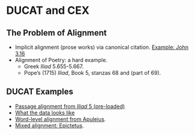 # DUCAT and CEX

## The Problem of Alignment

- Implicit alignment (prose works) via canonical citation. [Example: John 3.16](file:///Users/cblackwell/Desktop/uva_cex/cite-1.15.0.html)
- Alignment of Poetry: a hard example.
	- Greek *Iliad* 5.655-5.667.
	- Pope’s (1715) *Iliad*, Book 5, stanzas 68 and (part of 69).

## DUCAT Examples

- [Passage alignment from *Iliad* 5 (pre-loaded)](https://eumaeus.github.io/uva_cex_ducat/ducats/iliad_example.html?urn=urn:cts:greekLit:tlg0012.tlg001.allen:5&urn=urn:cts:fufolio:pope.iliad.fu2019:5&urn=)
- [What the data looks like](https://github.com/Eumaeus/uva_cex_ducat/blob/master/cex/Pope_Allen_Verse1.cex)
- [Word-level alignment from Apuleius](file:///Users/cblackwell/Desktop/uva_cex/ducats/aristotle_poetics.html?urn=urn:cts:latinLit:phi1212.phi002.chin.token:3.16&urn=aristotle_poetics.html?urn=urn:cts:latinLit:phi1212.phi002.chin.token:3.16&urn=).
- [Mixed alignment: Epictetus]().
